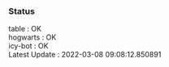 ### Status


table : OK  
hogwarts : OK  
icy-bot : OK  
Latest Update : 2022-03-08 09:08:12.850891
